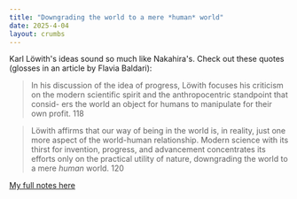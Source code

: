 ```yaml
---
title: "Downgrading the world to a mere *human* world"
date: 2025-4-04
layout: crumbs
---
```


Karl Löwith's ideas sound so much like Nakahira's. Check out these quotes (glosses in an article by Flavia Baldari): 

> In his discussion of the idea of progress, Löwith focuses his criticism on the modern scientific spirit and the anthropocentric standpoint that consid- ers the world an object for humans to manipulate for their own profit. 118

> Löwith affirms that our way of being in the world is, in reality, just one more aspect of the world-human relationship. Modern science with its thirst for invention, progress, and advancement concentrates its efforts only on the practical utility of nature, downgrading the world to a mere *human* world. 120

[My full notes here](x-devonthink-item://0E15CF2A-51D2-4A11-8C2C-61B7AA89DA4D)